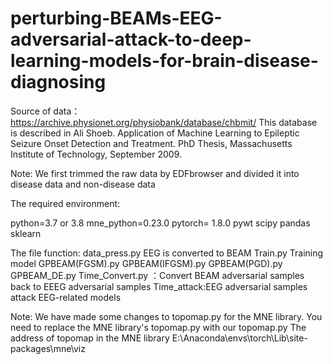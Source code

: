 # perturbing-BEAMs-EEG-adversarial-attack-to-deep-learning-models-for-brain-disease-diagnosing

Source of data：https://archive.physionet.org/physiobank/database/chbmit/
This database is described in Ali Shoeb. Application of Machine Learning to Epileptic Seizure Onset Detection and Treatment. PhD Thesis, Massachusetts Institute of Technology, September 2009.

Note: We first trimmed the raw data by EDFbrowser and divided it into disease data and non-disease data

The required environment:

python=3.7 or 3.8
mne_python=0.23.0
pytorch= 1.8.0
pywt
scipy
pandas
sklearn

The file function:
data_press.py        EEG is converted to BEAM
Train.py     Training model
GPBEAM(FGSM).py
GPBEAM(IFGSM).py
GPBEAM(PGD).py
GPBEAM_DE.py
Time_Convert.py    ：Convert BEAM adversarial samples back to EEEG adversarial samples
Time_attack:EEG adversarial samples attack EEG-related models

Note: We have made some changes to topomap.py for the MNE library. You need to replace the MNE library's topomap.py with our topomap.py
The address of topomap in the MNE library E:\Anaconda\envs\torch\Lib\site-packages\mne\viz
